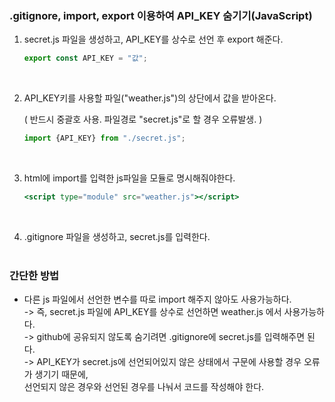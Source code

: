 ### .gitignore, import, export 이용하여 API_KEY 숨기기(JavaScript)

1. secret.js 파일을 생성하고, API_KEY를 상수로 선언 후 export 해준다.

    ```javascript
    export const API_KEY = "값";
    ```  
<br>

2. API_KEY키를 사용할 파일("weather.js")의 상단에서 값을 받아온다.

    ( 반드시 중괄호 사용. 파일경로 "secret.js"로 할 경우 오류발생.  )

    ```jsx
    import {API_KEY} from "./secret.js";
    ```
<br>

3. html에 import를 입력한 js파일을 모듈로 명시해줘야한다.

    ```jsx
    <script type="module" src="weather.js"></script>
    ```
<br>

4. .gitignore 파일을 생성하고, secret.js를 입력한다.<br><br>

### 간단한 방법

- 다른 js 파일에서 선언한 변수를 따로 import 해주지 않아도 사용가능하다.  
    -> 즉, secret.js 파일에 API_KEY를 상수로 선언하면 weather.js 에서 사용가능하다.  
    -> github에 공유되지 않도록 숨기려면 .gitignore에 secret.js를 입력해주면 된다.     
        -> API_KEY가 secret.js에 선언되어있지 않은 상태에서 구문에 사용할 경우 오류가 생기기 때문에,   
        선언되지 않은 경우와 선언된 경우를 나눠서 코드를 작성해야 한다.
